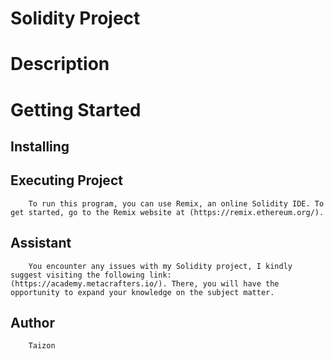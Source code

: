 # Solidity Project

# Description

# Getting Started 

## Installing 

## Executing Project
        To run this program, you can use Remix, an online Solidity IDE. To get started, go to the Remix website at (https://remix.ethereum.org/).

## Assistant
        You encounter any issues with my Solidity project, I kindly suggest visiting the following link: (https://academy.metacrafters.io/). There, you will have the opportunity to expand your knowledge on the subject matter.

## Author 
        Taizon 
